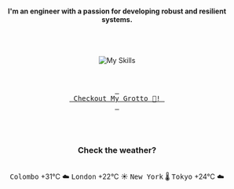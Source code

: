 <h4 align="center">I'm an engineer with a passion for developing robust and resilient systems.</h4>

<div align="center">
  <br/><br/>

![My Skills](https://go-skill-icons.vercel.app/api/icons?i=aws,azure,ts,go,docker,kubernetes,argocd,python&perline=4&theme=light)

<br/>

[<kbd> <br> Checkout My Grotto 🍵! <br> </kbd>](https://sathirak.me/)
  
</div>

<br/>
<br/>

<h3 align="center">Check the weather?</h3>
<!-- start-daily-update -->
<div align="center">
  <!-- Updated on Fri Jun 13 10:58:16 UTC 2025 -->
  <br>
  <kbd>Colombo</kbd> +31°C ☁️  <kbd>London</kbd> +22°C ☀️  <kbd>New York</kbd>  🌡️  <kbd>Tokyo</kbd> +24°C ☁️
</div>
<!-- end-daily-update -->
